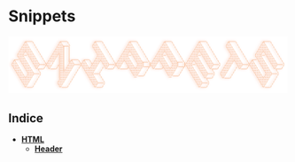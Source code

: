 # Snippets

[![banner](/_/assets/images/banner.png)](https://github.com/ValentinoDeFazio/snippets)

## Indice

- [**HTML**](./HTML/)
    * [**Header**](./HTML/Header)
